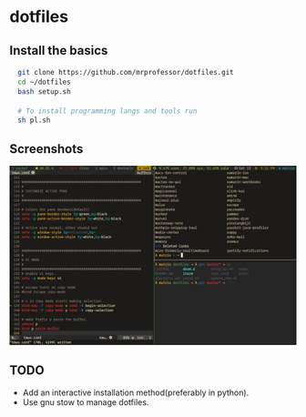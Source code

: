 # dotfiles

## Install the basics

  ```bash
    git clone https://github.com/mrprofessor/dotfiles.git
    cd ~/dotfiles
    bash setup.sh

    # To install programming langs and tools run
    sh pl.sh
  ```

## Screenshots

<kbd>
  <img src="screenshots/tmux.png">
</kbd>

## TODO

 - Add an interactive installation method(preferably in python).
 - Use gnu stow to manage dotfiles.
